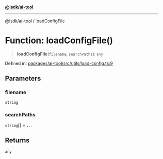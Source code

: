 [**@isdk/ai-tool**](../README.md)

***

[@isdk/ai-tool](../globals.md) / loadConfigFile

# Function: loadConfigFile()

> **loadConfigFile**(`filename`, `searchPaths`): `any`

Defined in: [packages/ai-tool/src/utils/load-config.ts:9](https://github.com/isdk/ai-tool.js/blob/b0ee9498dddfa5222989cf00502bb34c601df743/src/utils/load-config.ts#L9)

## Parameters

### filename

`string`

### searchPaths

`string`[] = `...`

## Returns

`any`
